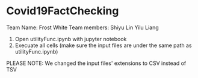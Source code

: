 # Covid19FactChecking

Team Name: Frost White
Team members: Shiyu Lin Yilu Liang


1. Open utilityFunc.ipynb with jupyter notebook
2. Execuate all cells (make sure the input files are under the same path as utilityFunc.ipynb)

PLEASE NOTE: We changed the input files' extensions to CSV instead of TSV
